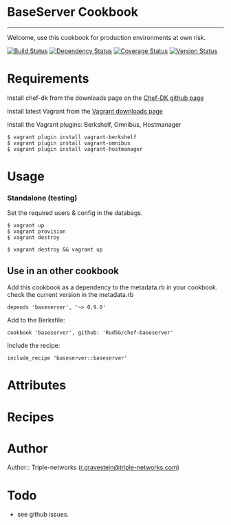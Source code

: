 # BaseServer Cookbook
---------------------


Welcome, use this cookbook for production environments at own risk.

[![Build Status](https://travis-ci.org/Rud5G/chef-baseserver.png?branch=master)](https://travis-ci.org/Rud5G/chef-baseserver)
[![Dependency Status](https://gemnasium.com/Rud5G/chef-baseserver.png)](https://gemnasium.com/Rud5G/chef-baseserver)
[![Coverage Status](https://coveralls.io/repos/Rud5G/chef-baseserver/badge.png?branch=master)](https://coveralls.io/r/Rud5G/chef-baseserver?branch=master)
[![Version Status](http://img.shields.io/badge/beta-0.8.6-blue.svg)](https://github.com/Rud5G/chef-baseserver)

# Requirements

Install chef-dk from the downloads page on the [Chef-DK github page](https://github.com/opscode/chef-dk)

Install latest Vagrant from the [Vagrant downloads page](https://www.vagrantup.com/downloads.html)

Install the Vagrant plugins: Berkshelf, Omnibus, Hostmanager

    $ vagrant plugin install vagrant-berkshelf
    $ vagrant plugin install vagrant-omnibus
    $ vagrant plugin install vagrant-hostmanager

# Usage

### Standalone (testing)

Set the required users & config in the databags.

    $ vagrant up
    $ vagrant provision
    $ vagrant destroy

    $ vagrant destroy && vagrant up

## Use in an other cookbook

Add this cookbook as a dependency to the metadata.rb in your cookbook.
check the current version in the metadata.rb

    depends 'baseserver', '~> 0.9.0'

Add to the Berksfile:

    cookbook 'baseserver', github: 'Rud5G/chef-baseserver'

Include the recipe:

    include_recipe 'baseserver::baseserver'

# Attributes

# Recipes

# Author

Author:: Triple-networks (<r.gravestein@triple-networks.com>)

# Todo

 * see github issues.

